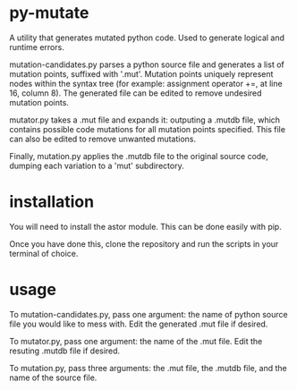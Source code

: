 # py-mutate
A utility that generates mutated python code. Used to generate logical and runtime errors.

mutation-candidates.py parses a python source file and generates a list of mutation points, suffixed with '.mut'. Mutation points uniquely represent nodes within the syntax tree (for example: assignment operator +=, at line 16, column 8). The generated file can be edited to remove undesired mutation points.

mutator.py takes a .mut file and expands it: outputing a .mutdb file, which contains possible code mutations for all mutation points specified. This file can also be edited to remove unwanted mutations.

Finally, mutation.py applies the .mutdb file to the original source code, dumping each variation to a 'mut' subdirectory.

# installation
You will need to install the astor module. This can be done easily with pip.

Once you have done this, clone the repository and run the scripts in your terminal of choice.

# usage
To mutation-candidates.py, pass one argument: the name of python source file you would like to mess with. Edit the generated .mut file if desired.

To mutator.py, pass one argument: the name of the .mut file. Edit the resuting .mutdb file if desired.

To mutation.py, pass three arguments: the .mut file, the .mutdb file, and the name of the source file.

